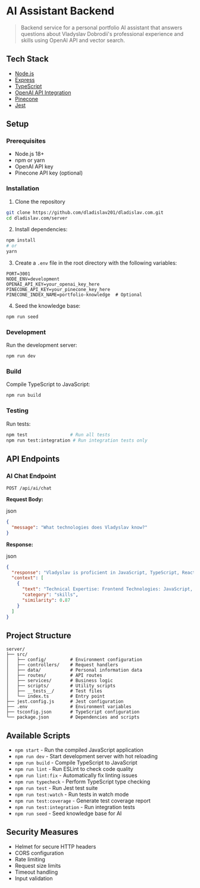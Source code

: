 # AI Assistant Backend

> Backend service for a personal portfolio AI assistant that answers questions about Vladyslav Dobrodii's professional experience and skills using OpenAI API and vector search.

## Tech Stack

- [Node.js](https://nodejs.org/)
- [Express](https://expressjs.com/)
- [TypeScript](https://www.typescriptlang.org/)
- [OpenAI API Integration](https://platform.openai.com/docs/api-reference)
- [Pinecone](https://www.pinecone.io/)
- [Jest](https://jestjs.io/)

## Setup

### Prerequisites

- Node.js 18+
- npm or yarn
- OpenAI API key
- Pinecone API key (optional)

### Installation

1. Clone the repository

```bash
git clone https://github.com/dladislav201/dladislav.com.git
cd dladislav.com/server
```

2. Install dependencies:

```bash
npm install
# or
yarn
```

3. Create a `.env` file in the root directory with the following variables:

```
PORT=3001
NODE_ENV=development
OPENAI_API_KEY=your_openai_key_here
PINECONE_API_KEY=your_pinecone_key_here
PINECONE_INDEX_NAME=portfolio-knowledge  # Optional
```

4. Seed the knowledge base:

```bash
npm run seed
```

### Development

Run the development server:

```bash
npm run dev
```

### Build

Compile TypeScript to JavaScript:

```bash
npm run build
```

### Testing

Run tests:

```bash
npm test                # Run all tests
npm run test:integration # Run integration tests only
```

## API Endpoints

### AI Chat Endpoint

```
POST /api/ai/chat
```

**Request Body:**

json

```json
{
  "message": "What technologies does Vladyslav know?"
}
```

**Response:**

json

```json
{
  "response": "Vladyslav is proficient in JavaScript, TypeScript, React, Node.js, Python, AWS, and Docker...",
  "context": [
    {
      "text": "Technical Expertise: Frontend Technologies: JavaScript, TypeScript, React...",
      "category": "skills",
      "similarity": 0.87
    }
  ]
}
```

## Project Structure

```
server/
├── src/
│   ├── config/         # Environment configuration
│   ├── controllers/    # Request handlers
│   ├── data/           # Personal information data
│   ├── routes/         # API routes
│   ├── services/       # Business logic
│   ├── scripts/        # Utility scripts
│   ├── __tests__/      # Test files
│   └── index.ts        # Entry point
├── jest.config.js      # Jest configuration
├── .env                # Environment variables
├── tsconfig.json       # TypeScript configuration
└── package.json        # Dependencies and scripts
```

## Available Scripts

- `npm start` - Run the compiled JavaScript application
- `npm run dev` - Start development server with hot reloading
- `npm run build` - Compile TypeScript to JavaScript
- `npm run lint` - Run ESLint to check code quality
- `npm run lint:fix` - Automatically fix linting issues
- `npm run typecheck` - Perform TypeScript type checking
- `npm run test` - Run Jest test suite
- `npm run test:watch` - Run tests in watch mode
- `npm run test:coverage` - Generate test coverage report
- `npm run test:integration` - Run integration tests
- `npm run seed` - Seed knowledge base for AI

## Security Measures

- Helmet for secure HTTP headers
- CORS configuration
- Rate limiting
- Request size limits
- Timeout handling
- Input validation
